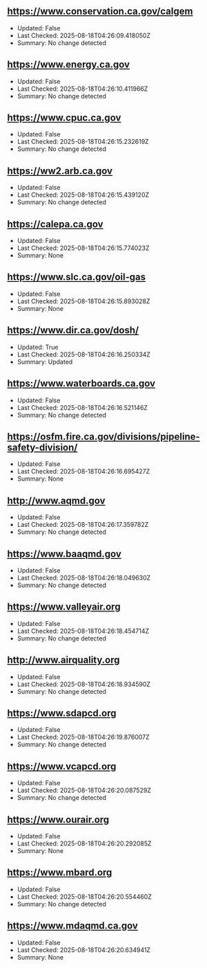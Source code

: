 ## https://www.conservation.ca.gov/calgem
- Updated: False
- Last Checked: 2025-08-18T04:26:09.418050Z
- Summary: No change detected

## https://www.energy.ca.gov
- Updated: False
- Last Checked: 2025-08-18T04:26:10.411966Z
- Summary: No change detected

## https://www.cpuc.ca.gov
- Updated: False
- Last Checked: 2025-08-18T04:26:15.232619Z
- Summary: No change detected

## https://ww2.arb.ca.gov
- Updated: False
- Last Checked: 2025-08-18T04:26:15.439120Z
- Summary: No change detected

## https://calepa.ca.gov
- Updated: False
- Last Checked: 2025-08-18T04:26:15.774023Z
- Summary: None

## https://www.slc.ca.gov/oil-gas
- Updated: False
- Last Checked: 2025-08-18T04:26:15.893028Z
- Summary: None

## https://www.dir.ca.gov/dosh/
- Updated: True
- Last Checked: 2025-08-18T04:26:16.250334Z
- Summary: Updated

## https://www.waterboards.ca.gov
- Updated: False
- Last Checked: 2025-08-18T04:26:16.521146Z
- Summary: No change detected

## https://osfm.fire.ca.gov/divisions/pipeline-safety-division/
- Updated: False
- Last Checked: 2025-08-18T04:26:16.695427Z
- Summary: None

## http://www.aqmd.gov
- Updated: False
- Last Checked: 2025-08-18T04:26:17.359782Z
- Summary: No change detected

## https://www.baaqmd.gov
- Updated: False
- Last Checked: 2025-08-18T04:26:18.049630Z
- Summary: No change detected

## https://www.valleyair.org
- Updated: False
- Last Checked: 2025-08-18T04:26:18.454714Z
- Summary: No change detected

## http://www.airquality.org
- Updated: False
- Last Checked: 2025-08-18T04:26:18.934590Z
- Summary: No change detected

## https://www.sdapcd.org
- Updated: False
- Last Checked: 2025-08-18T04:26:19.876007Z
- Summary: No change detected

## https://www.vcapcd.org
- Updated: False
- Last Checked: 2025-08-18T04:26:20.087529Z
- Summary: No change detected

## https://www.ourair.org
- Updated: False
- Last Checked: 2025-08-18T04:26:20.292085Z
- Summary: None

## https://www.mbard.org
- Updated: False
- Last Checked: 2025-08-18T04:26:20.554460Z
- Summary: No change detected

## https://www.mdaqmd.ca.gov
- Updated: False
- Last Checked: 2025-08-18T04:26:20.634941Z
- Summary: None

